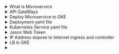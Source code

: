 <details>
    <summary> What is Microservice </summary>

* Microservices is a software architected design which includes small, independent services. couple loosely
  * Service is an abstraction of set of pods and one service policy to define how to access pods (k8 service yaml file define it)
  * 
* The main idea behind microservices is to break down large monolithic applications into smaller, independently deployable services that can be developed and managed by small, autonomous teams. 
* This approach allows teams to work more efficiently, innovate faster, and scale their applications more easily, since each service can be scaled independently based on its own specific needs.
* To ensure that the services are loosely coupled and can be developed and deployed independently,  best practices, of design principles are:
  * Single Responsibility Principle (SRP): Each service should have a single responsibility, and should be focused on providing a specific business capability.
  * Autonomous teams: Each service should be owned and managed by a small, autonomous team that has end-to-end responsibility for the service.
  * Service contracts: Services should communicate with each other using well-defined, versioned APIs that are agreed upon through service contracts.
  * Decentralized data management: Each service should have its own data store, and should be responsible for managing its own data.
  * Resilience and fault tolerance: Services should be designed to be resilient and fault-tolerant, so that they can continue to operate even if other services fail.

</details>
<details>
    <summary> API GateWays </summary>

* Usually uses for routing and checking authentication from requests
  * If request not having `Bearer token` then send send `401` 
  * If have `bearer token` validate it using `jwt` decode to check expiray and valid public key.  
</details>
<details>
    <summary> Deploy Microservice to GKE </summary>

* Create GKE in GCP
* Create and image of microservice and push to GCR
* Define microservice deployment yaml file for each microservice
  * Replicas, ports, label them (use label in service to be called), naming

* Define Kubernetes service
  * creates virtual IP address that the clients can use to access the service & balance traffic to different instances

```bash

```
</details>
<details>
    <summary> Deployment yaml file </summary>

* Define microservice deployment yaml file for each microservice
  * It will manage the lifecycle of your microservices for each you assign the image, give a name, replicas numbers, open port
* Deploy microservice deployment `kind` to GKE using kubectl
```bash
kubectl -f deploymicroservice.yaml 
```
</details>

<details>
    <summary> Kubernetes Service  yaml file </summary>

* Define Kubernetes service to balance traffic to instances
  *  it automatically creates an endpoint for the service, which is a virtual IP address that the clients can use to access the service.
  * By default, Kubernetes services in GKE use a round-robin load balancing algorithm
  * Kubernetes services are not local load balancers, but they do provide a way to load balance traffic to the different instances of a microservice
  * If you want to expose a microservice, need to define stable endpoint, to allow client hit the endpoints
  * K8 services are not LB, but they load balance traffic to different instances of microservice. 
  * When you create K8 services, it creates automatically a static endpoint which is a virtual IP address that the clients can use to access the service, it is called cluster IP address
  * If you need to handle more complex traffic management scenarios, such as routing traffic based on URL path or header values, or splitting traffic between different versions of a microservice, you can use Kubernetes ingress controllers or external load balancers in combination with Kubernetes services

* lable: my-app
* expose port 80
* forward traffic to port 8080 on the selected pod
* type lb means it balance traffic
```bash
apiVersion: v1
kind: Service
metadata:
  name: my-service
spec:
  selector:
    app: my-app
  ports:
    - name: http
      protocol: TCP
      port: 80
      targetPort: 8080
  type: LoadBalancer
```
#### Steps to deploy
* Save yaml file locally
* make sure kubectl installed locally
```bash
# run this command to create the service in your GKE cluster
kubectl apply -f my-kubernetes-service.yaml
# To verify that the service is created
kubectl get services
# to find what static ip 
# service-name is the name of kubernetes service
kubectl get services <service-name> -o jsonpath='{.spec.clusterIP}'
```

### Make DNS IP address 

*  while Kubernetes services provide internal cluster communication, Ingress is essential for managing external access to your application services and adding advanced routing features
  
*  Kubernetes services provide a way to expose your application endpoints within the cluster, allowing other parts of your application to discover and communicate with those endpoints. However, services alone cannot expose your application to the internet or external network.

* The IP provided in the K8 service could be use by DNS
  * first assign it at global
  * Then put it into k8 service
```bash
# to reserve your static ip address you can use
gcloud compute addresses create my-ip-address --global
```
* then added as ip address in k8 service
```bash
apiVersion: v1
kind: Service
metadata:
  name: my-service
spec:
  type: LoadBalancer
  loadBalancerIP: <your-static-ip-address>
```

</details>
<details>
    <summary>  Jason Web Token  </summary>

* A private key use to create token encode
* A public key use to verify the token validation, decode
* The client sends a request to the server, including a JWT token in the request header.
* The server receives the request and extracts the JWT token.
* The server then verifies the token by checking the digital signature.
* To check the digital signature, the server uses the public key that corresponds to the private key that was used to sign the token.
* If the digital signature is valid, the server can trust that the token was not tampered with and can proceed with processing the request.
* If the digital signature is not valid, the server rejects the token and returns an error response.
* To sign and verify JWT tokens, you can use a library that supports JWT, such as the jsonwebtoken library for Node.js. Here is an example of how to sign and verify a JWT token using jsonwebtoken:
```javascript
const jwt = require('jsonwebtoken');
// Sign a JWT token using a private key
const payload = { user_id: 123 };
const privateKey = 'my_private_key';
const token = jwt.sign(payload, privateKey);

// Verify the JWT token using a public key
const publicKey = 'my_public_key';
jwt.verify(token, publicKey, (err, decoded) => {
  if (err) {
    console.error('Invalid token:', err);
  } else {
    console.log('Decoded token:', decoded);
  }
});
```
</details>
<details>
    <summary> IP Address expose to Internet  ingress and controller</summary>

* Ingress is a Kubernetes resource that provides a way to manage external HTTP/HTTPS access to the services in k8 cluster. Ingress acts as a load balancer,reverse proxy, routing incoming traffic to the appropriate service based on the request's URL path and other rules defined in the Ingress configuration
* `Ingress Controllers` is a component responsible for ingress rules, can be cofigured to work as load balancer to distribute traffic to multiple pods running the same service 
* NGINX is one `Ingress Controllers`. Can be configured to validate JWT token using jwt_token module. The jwt includes a public key which 
* In addition to providing external access to your services, Ingress also allows you to configure advanced routing rules, SSL/TLS termination, and other features that are not available with a standard Kubernetes service. For example, you can use Ingress to route traffic to different services based on the domain name, or to add authentication and authorization policies for incoming requests.
* 

</details>
<details>
    <summary> LB in GKE </summary>

* On top of the k8 service which uses round robin algorithm to distribute traffic between instances/pods of service, we can distribute traffic on different regions and data centers. This allows you to provide a highly available and low-latency service to your users.
  
* `Google Cloud Load Balancing`: GKE can integrate with Google Cloud Load Balancing to distribute traffic to your Kubernetes services across multiple regions and data centers. 
* `External Load Balancers`: You can also configure GKE to use Network Load Balancer, to balance traffic across multiple data centers or regions

</details>
<details>
    <summary> </summary>

</details>

